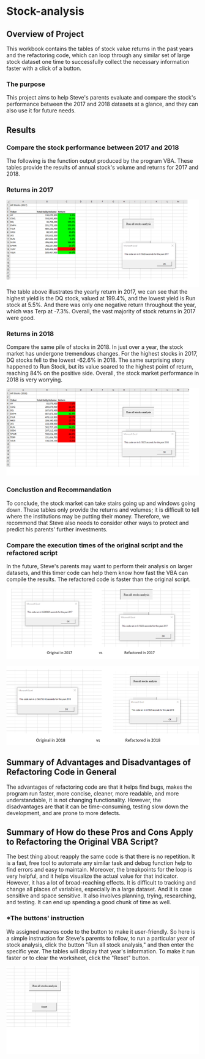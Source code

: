 # Stock-analysis

## Overview of Project

This workbook contains the tables of stock value returns in the past years and the refactoring code, which can loop through any similar set of large stock dataset one time to successfully collect the necessary information faster with a click of a button.
### The purpose 
This project aims to help Steve's parents evaluate and compare the stock's performance between the 2017 and 2018 datasets at a glance, and they can also use it for future needs.

## Results
### Compare the stock performance between 2017 and 2018
The following is the function output produced by the program VBA. These tables provide the results of annual stock's volume and returns for 2017 and 2018.

### Returns in 2017
![ VBA_Challenge_2017.png ](https://github.com/summerginger/stock-analysis/blob/main/VBA_Challenge_2017.png)
The table above illustrates the yearly return in 2017, we can see that the highest yield is the DQ stock, valued at 199.4%, and the lowest yield is Run stock at 5.5%. And there was only one negative return throughout the year, which was Terp at -7.3%. Overall, the vast majority of stock returns in 2017 were good.

### Returns in 2018
Compare the same pile of stocks in 2018. In just over a year, the stock market has undergone tremendous changes. For the highest stocks in 2017, DQ stocks fell to the lowest -62.6% in 2018. The same surprising story happened to Run Stock, but its value soared to the highest point of return, reaching 84% on the positive side. Overall, the stock market performance in 2018 is very worrying.

![ VBA_Challenge_2018.png ](https://github.com/summerginger/stock-analysis/blob/main/VBA_Challenge_2018.png)

### Conclustion and Recommandation
To conclude, the stock market can take stairs going up and windows going down. These tables only provide the returns and volumes; it is difficult to tell where the institutions may be putting their money. Therefore,  we recommend that Steve also needs to consider other ways to protect and predict his parents' further investments.

### Compare the execution times of the original script and the refactored script
In the future, Steve's parents may want to perform their analysis on larger datasets, and this timer code can help them know how fast the VBA can compile the results. The refactored code is faster than the original script. 

![2017 original]( https://github.com/summerginger/stock-analysis/blob/main/2017%20original.png) 

![2018 original]( https://github.com/summerginger/stock-analysis/blob/main/2018%20original.png) 

## Summary of Advantages and Disadvantages of Refactoring Code in General
The advantages of refactoring code are that it helps find bugs, makes the program run faster, more concise, cleaner, more readable, and more understandable, it is not changing functionality. However, the disadvantages are that it can be time-consuming, testing slow down the development, and are prone to more defects.

## Summary of How do these Pros and Cons Apply to Refactoring the Original VBA Script?
The best thing about reapply the same code is that there is no repetition. It is a fast, free tool to automate any similar task and debug function help to find errors and easy to maintain. Moreover, the breakpoints for the loop is very helpful, and it helps visualize the actual value for that indicator. However, it has a lot of broad-reaching effects. It is difficult to tracking and change all places of variables, especially in a large dataset. And it is case sensitive and space sensitive. It also involves planning, trying, researching, and testing. It can end up spending a good chunk of time as well.
  
### *The buttons' instruction
We assigned macros code to the button to make it user-friendly. So here is a simple instruction for Steve's parents to follow, to run a particular year of stock analysis, click the button "Run all stock analysis," and then enter the specific year. The tables will display that year's information. To make it run faster or to clear the worksheet, click the "Reset" button.  

![buttons.png]( https://github.com/summerginger/stock-analysis/blob/main/buttons.png)




  




	
